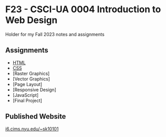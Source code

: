 # F23 - CSCI-UA 0004 Introduction to Web Design 

Holder for my Fall 2023 notes and assignments

## Assignments

* [HTML](index.html)
* [CSS](index.html)
* [Raster Graphics]
* [Vector Graphics]
* [Page Layout]
* [Responsive Design]
* [JavaScript]
* [Final Project]

## Published Website

[i6.cims.nyu.edu/~sk10101](https://i6.cims.nyu.edu/~sk10101/)